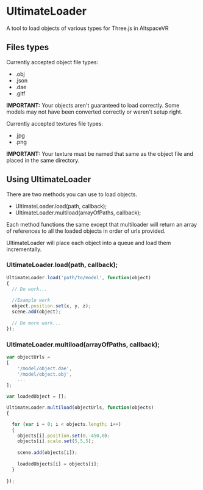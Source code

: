 # UltimateLoader
A tool to load objects of various types for Three.js in AltspaceVR

## Files types
Currently accepted object file types:
* .obj
* .json
* .dae
* .gltf

**IMPORTANT:** Your objects aren't guaranteed  to load correctly. Some models may not have been converted correctly or weren't setup right.

Currently accepted textures file types:
* .jpg
* .png

**IMPORTANT:** Your texture must be named that same as the object file and placed in the same directory.

## Using UltimateLoader

There are two methods you can use to load objects. 
* UltimateLoader.load(path, callback);
* UltimateLoader.multiload(arrayOfPaths, callback);

Each method functions the same except that multiloader will return an array of references to all the loaded objects in order of urls provided.

UltimateLoader will place each object into a queue and load them incrementally. 

### UltimateLoader.load(path, callback);
```javascript
UltimateLoader.load('path/to/model', function(object)
{
  // Do work...
  
  //Example work
  object.position.set(x, y, z);
  scene.add(object);
  
  // Do more work...
});
```



### UltimateLoader.multiload(arrayOfPaths, callback);
```javascript
var objectUrls =
[
	'/model/object.dae',
	'/model/object.obj',
	...
];

var loadedObject = [];

UltimateLoader.multiload(objectUrls, function(objects)
{

  for (var i = 0; i < objects.length; i++)
  {
  	objects[i].position.set(0,-450,0);
  	objects[i].scale.set(5,5,5);
  
  	scene.add(objects[i]);
  	
  	loadedObjects[i] = objects[i];
  }
  
});
```
